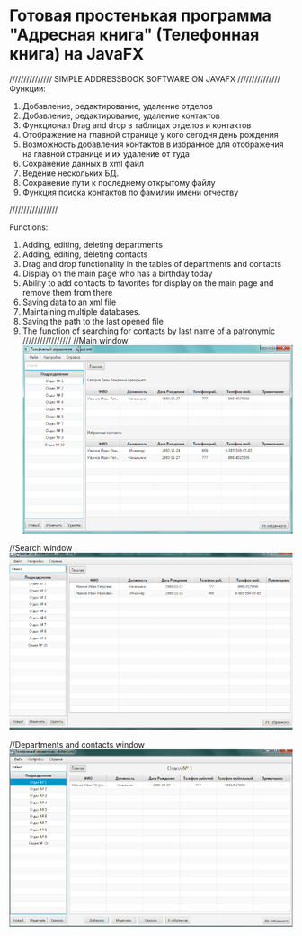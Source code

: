 # Готовая простенькая программа "Адресная книга" (Телефонная книга) на JavaFX
///////////////
SIMPLE ADDRESSBOOK SOFTWARE ON JAVAFX
///////////////
Функции:
1. Добавление, редактирование, удаление отделов
2. Добавление, редактирование, удаление контактов
3. Функционал Drag and drop в таблицах отделов и контактов
4. Отображение на главной странице у кого сегодня день рождения
5. Возможность добавления контактов в избранное для отображения на главной странице и их удаление от туда
6. Сохранение данных в xml файл
7. Ведение нескольких БД. 
8. Сохранение пути к последнему открытому файлу
9. Функция поиска контактов по фамилии имени отчеству

/////////////////

Functions:
1. Adding, editing, deleting departments
2. Adding, editing, deleting contacts
3. Drag and drop functionality in the tables of departments and contacts
4. Display on the main page who has a birthday today
5. Ability to add contacts to favorites for display on the main page and remove them from there
6. Saving data to an xml file
7. Maintaining multiple databases.
8. Saving the path to the last opened file
9. The function of searching for contacts by last name of a patronymic
/////////////////
//Main window
![alt text](https://github.com/ArabicCoffee/addressbook/blob/master/%D0%A1%D0%BA%D1%80%D0%B8%D0%BD%D1%88%D0%BE%D1%82%202018-03-27%2020_38_12.png)

//Search window
![alt text](https://github.com/ArabicCoffee/addressbook/blob/master/%D0%A1%D0%BA%D1%80%D0%B8%D0%BD%D1%88%D0%BE%D1%82%202018-03-27%2020_39_15.png)

//Departments and contacts window
![alt text](https://github.com/ArabicCoffee/addressbook/blob/master/%D0%A1%D0%BA%D1%80%D0%B8%D0%BD%D1%88%D0%BE%D1%82%202018-03-27%2020_40_02.png)



